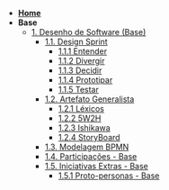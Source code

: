 <!-- docs/_sidebar.md -->

- [**Home**](/Home/Home.md)
- **Base**
  - [1. Desenho de Software (Base)]()
    - [1.1. Design Sprint]()
      - [1.1.1 Entender](Base/1.1.1.Entender.md)
      - [1.1.2 Divergir](Base/1.1.2.Divergir.md)
      - [1.1.3 Decidir](Base/1.1.3.Decisao.md)
      - [1.1.4 Prototipar](Base/1.1.4.Prototipar.md)
      - [1.1.5 Testar](Base/1.1.5.Testar.md)
    - [1.2. Artefato Generalista](/Base/1.2.ArtefatoGeneralista.md)
      - [1.2.1 Léxicos](Base/1.2.1.Lexicos.md)
      - [1.2.2 5W2H](Base/1.2.2.5W2H.md)
      - [1.2.3 Ishikawa](Base/1.2.3.Ishikawa.md)
      - [1.2.4 StoryBoard](Base/1.2.4.%20StoryBoard.md)
    - [1.3. Modelagem BPMN](Base/1.3.ModelagemBPMN.md)
    - [1.4. Participações - Base](Base/1.4.ParticipacoesBase.md)
    - [1.5. Iniciativas Extras - Base](Base/1.5.IniciativasExtras.md)
      - [1.5.1 Proto-personas - Base](Base/1.5.1.Personas.md)
